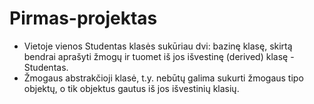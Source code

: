 # Pirmas-projektas
* Vietoje vienos Studentas klasės sukūriau dvi: bazinę klasę, skirtą bendrai aprašyti žmogų ir tuomet iš jos išvestinę (derived) klasę - Studentas.
* Žmogaus abstrakčioji klasė, t.y. nebūtų galima sukurti žmogaus tipo objektų, o tik objektus gautus iš jos išvestinių klasių.
